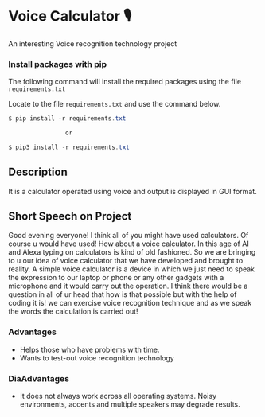 # Voice Calculator 🎙️
An interesting  Voice recognition technology project

### Install packages with pip 
The following command will install the required packages using the file `requirements.txt`

Locate to the file `requirements.txt` and use the command below.

``` powershell 
$ pip install -r requirements.txt

                or

$ pip3 install -r requirements.txt 
```

## Description  
It is a calculator operated using voice and output is displayed in GUI format.

## Short Speech on Project
Good evening everyone! I think all of you might have used calculators. Of course u would have used! How about a voice calculator. In this age of AI and Alexa typing on calculators is kind of old fashioned. So we are bringing to u our idea of voice calculator that we have developed and brought to reality. A simple voice calculator is a device in which we just need to speak the expression to our laptop or phone or any other gadgets with a microphone and it would carry out the operation. I think there would be a question in all of ur head that how is that possible but with the help of  coding it is! we can exercise voice recognition technique and as we speak the words the calculation is carried out!

### Advantages
- Helps those who have problems with time.
- Wants to test-out voice recognition technology

### DiaAdvantages
- It does not always work across all operating systems. Noisy environments, accents and multiple speakers may degrade results. 